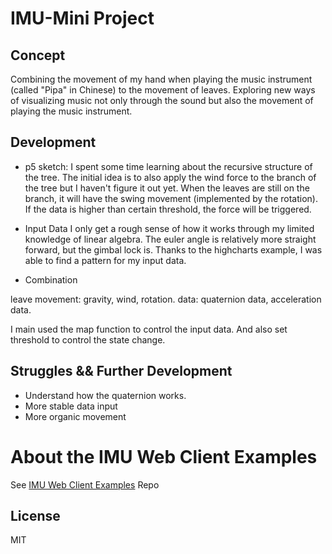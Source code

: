 # IMU-Mini Project

## Concept
Combining the movement of my hand when playing the music instrument (called "Pipa" in Chinese) to the movement of leaves. Exploring new ways of visualizing music not only through the sound but also the movement of playing the music instrument.

## Development
- p5 sketch:
I spent some time learning about the recursive structure of the tree. The initial idea is to also apply the wind force to the branch of the tree but I haven't figure it out yet. When the leaves are still on the branch, it will have the swing movement (implemented by the rotation). If the data is higher than certain threshold, the force will be triggered.

- Input Data
I only get a rough sense of how it works through my limited knowledge of linear algebra. The euler angle is relatively more straight forward, but the gimbal lock is. Thanks to the highcharts example, I was able to find a pattern for my input data.

- Combination

leave movement: gravity, wind, rotation.
data: quaternion data, acceleration data.

I main used the map function to control the input data. And also set threshold to control the state change.

## Struggles && Further Development
- Understand how the quaternion works.
- More stable data input
- More organic movement

# About the IMU Web Client Examples

See [IMU Web Client Examples](https://github.com/osteele/imu-client-examples) Repo

## License

MIT
